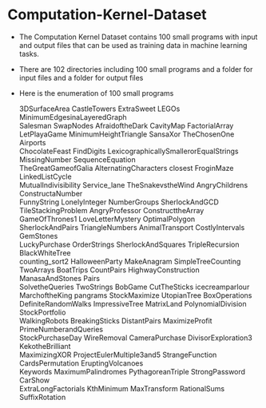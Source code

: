 # Computation-Kernel-Dataset

* The Computation Kernel Dataset contains 100 small programs with input and output files that can be used as training data in machine learning tasks. 

* There are 102 directories including 100 small programs and a folder for input files and a folder for output files

* Here is the enumeration of 100 small programs

	3DSurfaceArea          CastleTowers         ExtraSweet           LEGOs                MinimumEdgesinaLayeredGraph  
	Salesman               SwapNodes 	    AfraidoftheDark      CavityMap            FactorialArray       
	LetPlayaGame           MinimumHeightTriangle SansaXor            TheChosenOne	      Airports               
	ChocolateFeast         FindDigits    LexicographicallySmallerorEqualStrings  MissingNumber    SequenceEquation    
	TheGreatGameofGalia    AlternatingCharacters  closest            FroginMaze           LinkedListCycle                         
	MutualIndivisibility   Service_lane         TheSnakevstheWind	 AngryChildrens       ConstructaNumber     
	FunnyString            LonelyInteger        NumberGroups         SherlockAndGCD       TileStackingProblem
	AngryProfessor         ConstructtheArray    GameOfThrones1       LoveLetterMystery    OptimalPolygon               
	SherlockAndPairs       TriangleNumbers	    AnimalTransport      CostlyIntervals      GemStones            
	LuckyPurchase          OrderStrings         SherlockAndSquares   TripleRecursion      BlackWhiteTree        
	counting_sort2         HalloweenParty       MakeAnagram          SimpleTreeCounting   TwoArrays
	BoatTrips              CountPairs           HighwayConstruction  ManasaAndStones      Pairs                        
	SolvetheQueries        TwoStrings           BobGame              CutTheSticks         icecreamparlour      
	MarchoftheKing         pangrams             StockMaximize        UtopianTree	      BoxOperations          
	DefiniteRandomWalks    ImpressiveTree       MatrixLand           PolynomialDivision   StockPortfolio      
	WalkingRobots          BreakingSticks       DistantPairs         MaximizeProfit       PrimeNumberandQueries        
	StockPurchaseDay       WireRemoval	    CameraPurchase       DivisorExploration3  KekotheBrilliant     
	MaximizingXOR          ProjectEulerMultiple3and5    StrangeFunction   CardsPermutation     EruptingVolcanoes    
	Keywords               MaximumPalindromes   PythagoreanTriple    StrongPassword       CarShow                
	ExtraLongFactorials    KthMinimum           MaxTransform         RationalSums         SuffixRotation

